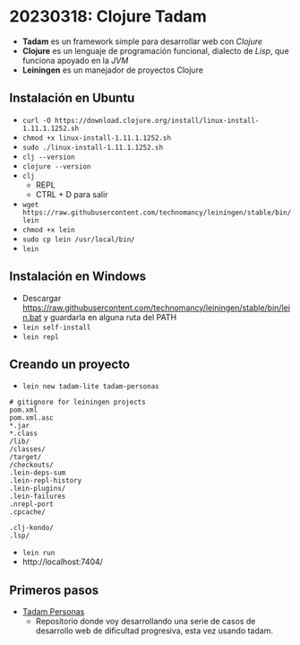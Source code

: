 # 20230318: Clojure Tadam

- **Tadam** es un framework simple para desarrollar web con *Clojure*
- **Clojure** es un lenguaje de programación funcional, dialecto de *Lisp*, que funciona apoyado en la *JVM*
- **Leiningen** es un manejador de proyectos Clojure

## Instalación en Ubuntu

- `curl -O https://download.clojure.org/install/linux-install-1.11.1.1252.sh`
- `chmod +x linux-install-1.11.1.1252.sh`
- `sudo ./linux-install-1.11.1.1252.sh`
- `clj --version`
- `clojure --version`
- `clj`
	- REPL
	- CTRL + D para salir
- `wget https://raw.githubusercontent.com/technomancy/leiningen/stable/bin/lein`
- `chmod +x lein`
- `sudo cp lein /usr/local/bin/`
- `lein`

## Instalación en Windows

- Descargar https://raw.githubusercontent.com/technomancy/leiningen/stable/bin/lein.bat y guardarla en alguna ruta del PATH
- `lein self-install`
- `lein repl`

## Creando un proyecto
- `lein new tadam-lite tadam-personas`

```
# gitignore for leiningen projects
pom.xml
pom.xml.asc
*.jar
*.class
/lib/
/classes/
/target/
/checkouts/
.lein-deps-sum
.lein-repl-history
.lein-plugins/
.lein-failures
.nrepl-port
.cpcache/

.clj-kondo/
.lsp/
```

- `lein run`
- http://localhost:7404/

## Primeros pasos

- [Tadam Personas](https://github.com/akobashikawa/tadam-personas)
	- Repositorio donde voy desarrollando una serie de casos de desarrollo web de dificultad progresiva, esta vez usando tadam.